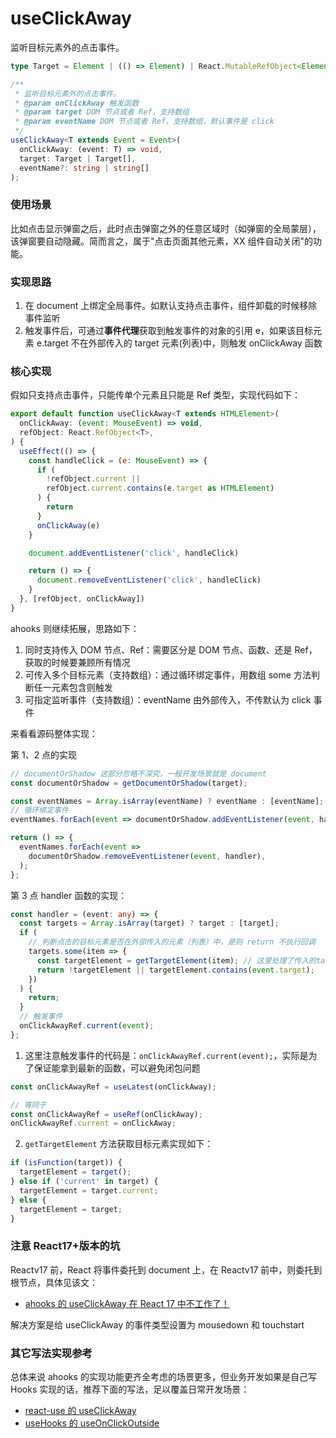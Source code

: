 # useClickAway

监听目标元素外的点击事件。

```ts
type Target = Element | (() => Element) | React.MutableRefObject<Element>;

/**
 * 监听目标元素外的点击事件。
 * @param onClickAway 触发函数
 * @param target DOM 节点或者 Ref，支持数组
 * @param eventName DOM 节点或者 Ref，支持数组，默认事件是 click
 */
useClickAway<T extends Event = Event>(
  onClickAway: (event: T) => void,
  target: Target | Target[],
  eventName?: string | string[]
);
```

### 使用场景

比如点击显示弹窗之后，此时点击弹窗之外的任意区域时（如弹窗的全局蒙层），该弹窗要自动隐藏。简而言之，属于"点击页面其他元素，XX 组件自动关闭"的功能。

### 实现思路

1. 在 document 上绑定全局事件。如默认支持点击事件，组件卸载的时候移除事件监听
2. 触发事件后，可通过**事件代理**获取到触发事件的对象的引用 e，如果该目标元素 e.target 不在外部传入的 target 元素(列表)中，则触发 onClickAway 函数

### 核心实现

假如只支持点击事件，只能传单个元素且只能是 Ref 类型，实现代码如下：

```js
export default function useClickAway<T extends HTMLElement>(
  onClickAway: (event: MouseEvent) => void,
  refObject: React.RefObject<T>,
) {
  useEffect(() => {
    const handleClick = (e: MouseEvent) => {
      if (
        !refObject.current ||
        refObject.current.contains(e.target as HTMLElement)
      ) {
        return
      }
      onClickAway(e)
    }

    document.addEventListener('click', handleClick)

    return () => {
      document.removeEventListener('click', handleClick)
    }
  }, [refObject, onClickAway])
}
```

ahooks 则继续拓展，思路如下：

1. 同时支持传入 DOM 节点、Ref：需要区分是 DOM 节点、函数、还是 Ref，获取的时候要兼顾所有情况
2. 可传入多个目标元素（支持数组）：通过循环绑定事件，用数组 some 方法判断任一元素包含则触发
3. 可指定监听事件（支持数组）：eventName 由外部传入，不传默认为 click 事件

来看看源码整体实现：

第 1、2 点的实现

```ts
// documentOrShadow 这部分忽略不深究，一般开发场景就是 document
const documentOrShadow = getDocumentOrShadow(target);

const eventNames = Array.isArray(eventName) ? eventName : [eventName];
// 循环绑定事件
eventNames.forEach(event => documentOrShadow.addEventListener(event, handler));

return () => {
  eventNames.forEach(event =>
    documentOrShadow.removeEventListener(event, handler),
  );
};
```

第 3 点 handler 函数的实现：

```ts
const handler = (event: any) => {
  const targets = Array.isArray(target) ? target : [target];
  if (
    // 判断点击的目标元素是否在外部传入的元素（列表）中，是则 return 不执行回调
    targets.some(item => {
      const targetElement = getTargetElement(item); // 这里处理了传入的target是函数、DOM节点、Ref 类型的情况
      return !targetElement || targetElement.contains(event.target);
    })
  ) {
    return;
  }
  // 触发事件
  onClickAwayRef.current(event);
};
```

1. 这里注意触发事件的代码是：`onClickAwayRef.current(event);`，实际是为了保证能拿到最新的函数，可以避免闭包问题

```js
const onClickAwayRef = useLatest(onClickAway);

// 等同于
const onClickAwayRef = useRef(onClickAway);
onClickAwayRef.current = onClickAway;
```

2. `getTargetElement` 方法获取目标元素实现如下：

```js
if (isFunction(target)) {
  targetElement = target();
} else if ('current' in target) {
  targetElement = target.current;
} else {
  targetElement = target;
}
```

### 注意 React17+版本的坑

Reactv17 前，React 将事件委托到 document 上，在 Reactv17 前中，则委托到根节点，具体见该文：

- [ahooks 的 useClickAway 在 React 17 中不工作了！](https://juejin.cn/post/7110470986419404813)

解决方案是给 useClickAway 的事件类型设置为 mousedown 和 touchstart

### 其它写法实现参考

总体来说 ahooks 的实现功能更齐全考虑的场景更多，但业务开发如果是自己写 Hooks 实现的话，推荐下面的写法，足以覆盖日常开发场景：

- [react-use 的 useClickAway](https://github.com/streamich/react-use/blob/master/src/useClickAway.ts)
- [useHooks 的 useOnClickOutside](https://usehooks.com/useOnClickOutside/)
